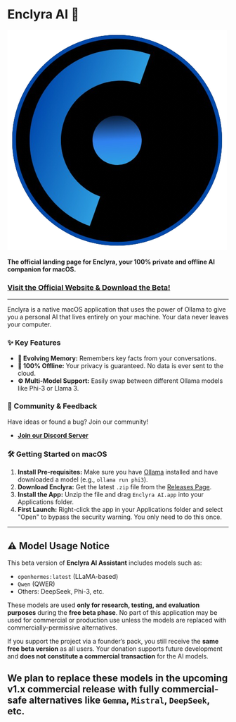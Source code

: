 # Enclyra AI 🚀

![Enclyra AI Logo](https://raw.githubusercontent.com/Viishwas7-Ai/Viishwas7-Ai.github.io/main/assets/logo.png)

**The official landing page for Enclyra, your 100% private and offline AI companion for macOS.**

### [Visit the Official Website & Download the Beta!](https://viishwas7-ai.github.io)

---

Enclyra is a native macOS application that uses the power of Ollama to give you a personal AI that lives entirely on your machine. Your data never leaves your computer.

### ✨ Key Features

*   **🧠 Evolving Memory:** Remembers key facts from your conversations.
*   **🔌 100% Offline:** Your privacy is guaranteed. No data is ever sent to the cloud.
*   **⚙️ Multi-Model Support:** Easily swap between different Ollama models like Phi-3 or Llama 3.

### 💬 Community & Feedback

Have ideas or found a bug? Join our community!
*   **[Join our Discord Server](https://discord.gg/ck2yEKFKxk)**

### 🛠️ Getting Started on macOS

1.  **Install Pre-requisites:** Make sure you have [Ollama](https://ollama.com/) installed and have downloaded a model (e.g., `ollama run phi3`).
2.  **Download Enclyra:** Get the latest `.zip` file from the [Releases Page](https://github.com/Viishwas7-Ai/Enclyra-AI-Releases/releases).
3.  **Install the App:** Unzip the file and drag `Enclyra AI.app` into your Applications folder.
4.  **First Launch:** Right-click the app in your Applications folder and select "Open" to bypass the security warning. You only need to do this once.

---
## ⚠️ Model Usage Notice

This beta version of **Enclyra AI Assistant** includes models such as:

- `openhermes:latest` (LLaMA-based)
- `Qwen` (QWER)
- Others: DeepSeek, Phi-3, etc.

These models are used **only for research, testing, and evaluation purposes** during the **free beta phase**. No part of this application may be used for commercial or production use unless the models are replaced with commercially-permissive alternatives.

If you support the project via a founder’s pack, you still receive the **same free beta version** as all users. Your donation supports future development and **does not constitute a commercial transaction** for the AI models.

We plan to replace these models in the upcoming **v1.x commercial release** with fully commercial-safe alternatives like `Gemma`, `Mistral`, `DeepSeek`, etc.
---

